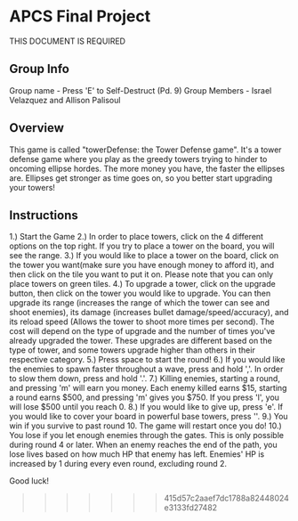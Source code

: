 # APCS Final Project
THIS DOCUMENT IS REQUIRED
## Group Info
Group name - Press 'E' to Self-Destruct (Pd. 9)
Group Members - Israel Velazquez and Allison Palisoul
## Overview
This game is called "towerDefense: the Tower Defense game". It's a tower defense game where you play as the greedy towers trying to hinder to oncoming ellipse hordes. The more money you have, the faster the ellipses are. Ellipses get stronger as time goes on, so you better start upgrading your towers!
## Instructions
1.) Start the Game
2.) In order to place towers, click on the 4 different options on the top right. If you try to place a tower on the board, you will see the range.
3.) If you would like to place a tower on the board, click on the tower you want(make sure you have enough money to afford it), and then click on the tile you want to put it on. Please note that you can only place towers on green tiles.
4.) To upgrade a tower, click on the upgrade button, then click on the tower you would like to upgrade. You can then upgrade its range (increases the range of which the tower can see and shoot enemies), its damage (increases bullet damage/speed/accuracy), and its reload speed (Allows the tower to shoot more times per second). The cost will depend on the type of upgrade and the number of times you've already upgraded the tower. These upgrades are different based on the type of tower, and some towers upgrade higher than others in their respective category.
5.) Press space to start the round!
6.) If you would like the enemies to spawn faster throughout a wave, press and hold ','. In order to slow them down, press and hold '.'.
7.) Killing enemies, starting a round, and pressing 'm' will earn you money. Each enemy killed earns $15, starting a round earns $500, and pressing 'm' gives you $750. If you press 'l', you will lose $500 until you reach 0.
8.) If you would like to give up, press 'e'. If you would like to cover your board in powerful base towers, press '\'.
9.) You win if you survive to past round 10. The game will restart once you do!
10.) You lose if you let enough enemies through the gates. This is only possible during round 4 or later. When an enemy reaches the end of the path, you lose lives based on how much HP that enemy has left. Enemies' HP is increased by 1 during every even round, excluding round 2.

Good luck!
>>>>>>> 415d57c2aaef7dc1788a82448024e3133fd27482
